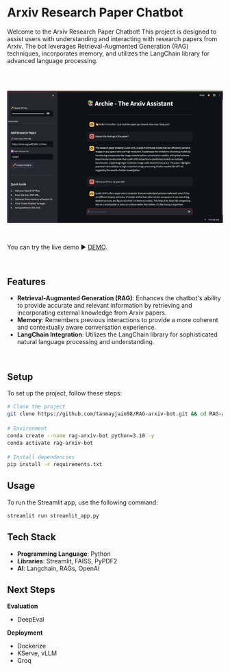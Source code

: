 # Arxiv Research Paper Chatbot

Welcome to the Arxiv Research Paper Chatbot! This project is designed to assist users with understanding and interacting with research papers from Arxiv. The bot leverages Retrieval-Augmented Generation (RAG) techniques, incorporates memory, and utilizes the LangChain library for advanced language processing.

<br>
<br>

![Arxiv Research Paper Chatbot](docs/img1.png)

<br>

You can try the live demo ► [DEMO](https://rag-arxiv-bot-aezrygkhlj5jorueq2ayo6.streamlit.app).

<br>

## Features

- **Retrieval-Augmented Generation (RAG)**: Enhances the chatbot's ability to provide accurate and relevant information by retrieving and incorporating external knowledge from Arxiv papers.
- **Memory**: Remembers previous interactions to provide a more coherent and contextually aware conversation experience.
- **LangChain Integration**: Utilizes the LangChain library for sophisticated natural language processing and understanding.

<br>

## Setup

To set up the project, follow these steps:
```bash
# Clone the project
git clone https://github.com/tanmayjain98/RAG-arxiv-bot.git && cd RAG-arxiv-bot

# Environment
conda create --name rag-arxiv-bot python=3.10 -y
conda activate rag-arxiv-bot

# Install dependencies
pip install -r requirements.txt
```

## Usage

To run the Streamlit app, use the following command:
```bash
streamlit run streamlit_app.py
```

## Tech Stack

- **Programming Language**: Python
- **Libraries**: Streamlit, FAISS, PyPDF2
- **AI**: Langchain, RAGs, OpenAI

## Next Steps
**Evaluation**
- DeepEval

**Deployment**
- Dockerize
- KServe, vLLM
- Groq

